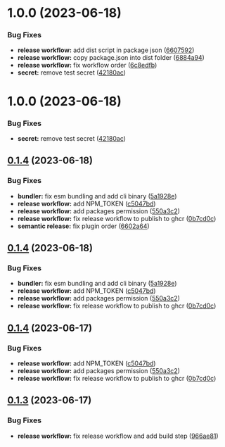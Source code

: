 # 1.0.0 (2023-06-18)

### Bug Fixes

- **release workflow:** add dist script in package json ([6607592](https://github.com/KuhlTime/tspb/commit/660759231de588aa2cb2bf2b23f1889c4b316099))
- **release workflow:** copy package.json into dist folder ([6884a94](https://github.com/KuhlTime/tspb/commit/6884a947f8fa7821549823284f211f5e9c391b98))
- **release workflow:** fix workflow order ([6c8edfb](https://github.com/KuhlTime/tspb/commit/6c8edfb8da246a819b958478d9881f7c00f6844e))
- **secret:** remove test secret ([42180ac](https://github.com/KuhlTime/tspb/commit/42180ac7c5bfff66957adb9e6f80fb359cba4c1b))

# 1.0.0 (2023-06-18)

### Bug Fixes

- **secret:** remove test secret ([42180ac](https://github.com/KuhlTime/tspb/commit/42180ac7c5bfff66957adb9e6f80fb359cba4c1b))

## [0.1.4](https://github.com/KuhlTime/tspb/compare/v0.1.3...v0.1.4) (2023-06-18)

### Bug Fixes

- **bundler:** fix esm bundling and add cli binary ([5a1928e](https://github.com/KuhlTime/tspb/commit/5a1928e14f7c3c173cc411709f8d9bea46ca6fd7))
- **release workflow:** add NPM_TOKEN ([c5047bd](https://github.com/KuhlTime/tspb/commit/c5047bd1ff75ecc7c61c4e7fe4e7d47a7ac76ac9))
- **release workflow:** add packages permission ([550a3c2](https://github.com/KuhlTime/tspb/commit/550a3c241c386c8c13920d93817041593788ad79))
- **release workflow:** fix release workflow to publish to ghcr ([0b7cd0c](https://github.com/KuhlTime/tspb/commit/0b7cd0cae9f978dbbcc04d780c03b70a81d21caf))
- **semantic release:** fix plugin order ([6602a64](https://github.com/KuhlTime/tspb/commit/6602a640fc468f5ee91f2134a84a8661629a1218))

## [0.1.4](https://github.com/KuhlTime/tspb/compare/v0.1.3...v0.1.4) (2023-06-18)

### Bug Fixes

- **bundler:** fix esm bundling and add cli binary ([5a1928e](https://github.com/KuhlTime/tspb/commit/5a1928e14f7c3c173cc411709f8d9bea46ca6fd7))
- **release workflow:** add NPM_TOKEN ([c5047bd](https://github.com/KuhlTime/tspb/commit/c5047bd1ff75ecc7c61c4e7fe4e7d47a7ac76ac9))
- **release workflow:** add packages permission ([550a3c2](https://github.com/KuhlTime/tspb/commit/550a3c241c386c8c13920d93817041593788ad79))
- **release workflow:** fix release workflow to publish to ghcr ([0b7cd0c](https://github.com/KuhlTime/tspb/commit/0b7cd0cae9f978dbbcc04d780c03b70a81d21caf))

## [0.1.4](https://github.com/KuhlTime/tspb/compare/v0.1.3...v0.1.4) (2023-06-17)

### Bug Fixes

- **release workflow:** add NPM_TOKEN ([c5047bd](https://github.com/KuhlTime/tspb/commit/c5047bd1ff75ecc7c61c4e7fe4e7d47a7ac76ac9))
- **release workflow:** add packages permission ([550a3c2](https://github.com/KuhlTime/tspb/commit/550a3c241c386c8c13920d93817041593788ad79))
- **release workflow:** fix release workflow to publish to ghcr ([0b7cd0c](https://github.com/KuhlTime/tspb/commit/0b7cd0cae9f978dbbcc04d780c03b70a81d21caf))

## [0.1.3](https://github.com/KuhlTime/tspb/compare/v0.1.2...v0.1.3) (2023-06-17)

### Bug Fixes

- **release workflow:** fix release workflow and add build step ([966ae81](https://github.com/KuhlTime/tspb/commit/966ae81e99d22bb328b92ffe0362148c692f686a))
